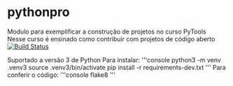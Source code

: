 # pythonpro
Modulo para exemplificar a construção de projetos no curso PyTools  
Nesse curso é ensinado como contribuir com projetos de código aberto
[![Build Status](https://travis-ci.com/juliomsouza/pythonpro.svg?branch=main)](https://travis-ci.com/juliomsouza/pythonpro)

Suportado a versão 3 de Python
Para instalar:
'''console
python3 -m venv .venv3
source .venv3/bin/activate
pip install -r requirements-dev.txt
'''
Para conferir o código:
'''console
flake8
'''

